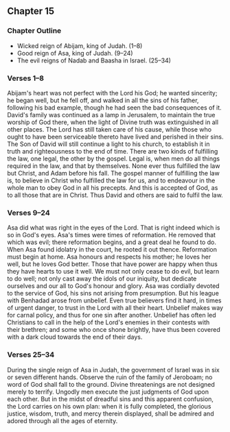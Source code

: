 ## Chapter 15

### Chapter Outline

- Wicked reign of Abijam, king of Judah. (1–8)
- Good reign of Asa, king of Judah. (9–24)
- The evil reigns of Nadab and Baasha in Israel. (25–34)

### Verses 1–8

Abijam's heart was not perfect with the Lord his God; he wanted sincerity; he began well, but he fell off, and walked in all the sins of his father, following his bad example, though he had seen the bad consequences of it. David's family was continued as a lamp in Jerusalem, to maintain the true worship of God there, when the light of Divine truth was extinguished in all other places. The Lord has still taken care of his cause, while those who ought to have been serviceable thereto have lived and perished in their sins. The Son of David will still continue a light to his church, to establish it in truth and righteousness to the end of time. There are two kinds of fulfilling the law, one legal, the other by the gospel. Legal is, when men do all things required in the law, and that by themselves. None ever thus fulfilled the law but Christ, and Adam before his fall. The gospel manner of fulfilling the law is, to believe in Christ who fulfilled the law for us, and to endeavour in the whole man to obey God in all his precepts. And this is accepted of God, as to all those that are in Christ. Thus David and others are said to fulfil the law.

### Verses 9–24

Asa did what was right in the eyes of the Lord. That is right indeed which is so in God's eyes. Asa's times were times of reformation. He removed that which was evil; there reformation begins, and a great deal he found to do. When Asa found idolatry in the court, he rooted it out thence. Reformation must begin at home. Asa honours and respects his mother; he loves her well, but he loves God better. Those that have power are happy when thus they have hearts to use it well. We must not only cease to do evil, but learn to do well; not only cast away the idols of our iniquity, but dedicate ourselves and our all to God's honour and glory. Asa was cordially devoted to the service of God, his sins not arising from presumption. But his league with Benhadad arose from unbelief. Even true believers find it hard, in times of urgent danger, to trust in the Lord with all their heart. Unbelief makes way for carnal policy, and thus for one sin after another. Unbelief has often led Christians to call in the help of the Lord's enemies in their contests with their brethren; and some who once shone brightly, have thus been covered with a dark cloud towards the end of their days.

### Verses 25–34

During the single reign of Asa in Judah, the government of Israel was in six or seven different hands. Observe the ruin of the family of Jeroboam; no word of God shall fall to the ground. Divine threatenings are not designed merely to terrify. Ungodly men execute the just judgments of God upon each other. But in the midst of dreadful sins and this apparent confusion, the Lord carries on his own plan: when it is fully completed, the glorious justice, wisdom, truth, and mercy therein displayed, shall be admired and adored through all the ages of eternity.

